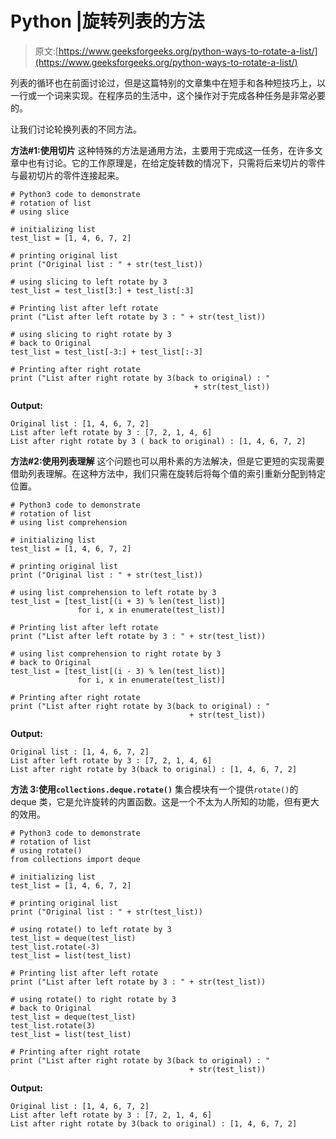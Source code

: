 # Python |旋转列表的方法

> 原文:[https://www.geeksforgeeks.org/python-ways-to-rotate-a-list/](https://www.geeksforgeeks.org/python-ways-to-rotate-a-list/)

列表的循环也在前面讨论过，但是这篇特别的文章集中在短手和各种短技巧上，以一行或一个词来实现。在程序员的生活中，这个操作对于完成各种任务是非常必要的。

让我们讨论轮换列表的不同方法。

**方法#1:使用切片**
这种特殊的方法是通用方法，主要用于完成这一任务，在许多文章中也有讨论。它的工作原理是，在给定旋转数的情况下，只需将后来切片的零件与最初切片的零件连接起来。

```
# Python3 code to demonstrate 
# rotation of list 
# using slice 

# initializing list
test_list = [1, 4, 6, 7, 2]

# printing original list 
print ("Original list : " + str(test_list))

# using slicing to left rotate by 3
test_list = test_list[3:] + test_list[:3]

# Printing list after left rotate
print ("List after left rotate by 3 : " + str(test_list))

# using slicing to right rotate by 3
# back to Original
test_list = test_list[-3:] + test_list[:-3]

# Printing after right rotate
print ("List after right rotate by 3(back to original) : "
                                         + str(test_list))
```

**Output:**

```
Original list : [1, 4, 6, 7, 2]
List after left rotate by 3 : [7, 2, 1, 4, 6]
List after right rotate by 3 ( back to original) : [1, 4, 6, 7, 2]

```

**方法#2:使用列表理解**
这个问题也可以用朴素的方法解决，但是它更短的实现需要借助列表理解。在这种方法中，我们只需在旋转后将每个值的索引重新分配到特定位置。

```
# Python3 code to demonstrate 
# rotation of list 
# using list comprehension

# initializing list
test_list = [1, 4, 6, 7, 2]

# printing original list 
print ("Original list : " + str(test_list))

# using list comprehension to left rotate by 3
test_list = [test_list[(i + 3) % len(test_list)]
               for i, x in enumerate(test_list)]

# Printing list after left rotate
print ("List after left rotate by 3 : " + str(test_list))

# using list comprehension to right rotate by 3
# back to Original
test_list = [test_list[(i - 3) % len(test_list)]
               for i, x in enumerate(test_list)]

# Printing after right rotate
print ("List after right rotate by 3(back to original) : " 
                                        + str(test_list))
```

**Output:**

```
Original list : [1, 4, 6, 7, 2]
List after left rotate by 3 : [7, 2, 1, 4, 6]
List after right rotate by 3(back to original) : [1, 4, 6, 7, 2]

```

**方法 3:使用`collections.deque.rotate()`**
集合模块有一个提供`rotate()`的 deque 类，它是允许旋转的内置函数。这是一个不太为人所知的功能，但有更大的效用。

```
# Python3 code to demonstrate 
# rotation of list 
# using rotate()
from collections import deque

# initializing list
test_list = [1, 4, 6, 7, 2]

# printing original list 
print ("Original list : " + str(test_list))

# using rotate() to left rotate by 3
test_list = deque(test_list)
test_list.rotate(-3)
test_list = list(test_list)

# Printing list after left rotate
print ("List after left rotate by 3 : " + str(test_list))

# using rotate() to right rotate by 3
# back to Original
test_list = deque(test_list)
test_list.rotate(3)
test_list = list(test_list)

# Printing after right rotate
print ("List after right rotate by 3(back to original) : "
                                        + str(test_list))
```

**Output:**

```
Original list : [1, 4, 6, 7, 2]
List after left rotate by 3 : [7, 2, 1, 4, 6]
List after right rotate by 3(back to original) : [1, 4, 6, 7, 2]

```